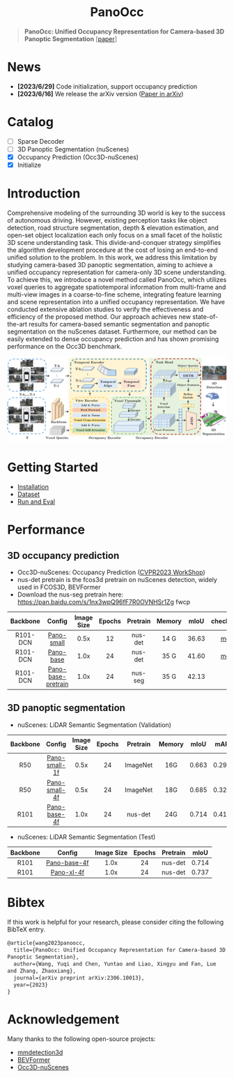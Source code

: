 # <center>PanoOcc<center>
> **PanoOcc: Unified Occupancy Representation for Camera-based 3D Panoptic Segmentation** [[paper](https://arxiv.org/abs/2306.10013)]

# News 
- **[2023/6/29]** Code initialization, support occupancy prediction
- **[2023/6/16]** We release the arXiv version ([Paper in arXiv](https://arxiv.org/abs/2306.10013))


# Catalog
- [ ] Sparse Decoder
- [ ] 3D Panoptic Segmentation (nuScenes)
- [x] Occupancy Prediction (Occ3D-nuScenes)
- [x] Initialize

# Introduction
Comprehensive modeling of the surrounding 3D world is key to the success of autonomous driving. However, existing perception tasks like object detection, road structure segmentation, depth & elevation estimation, and open-set object localization each only focus on a small facet of the holistic 3D scene understanding task. This divide-and-conquer strategy simplifies the algorithm development procedure at the cost of losing an end-to-end unified solution to the problem. In this work, we address this limitation by studying camera-based 3D panoptic segmentation, aiming to achieve a unified occupancy representation for camera-only 3D scene understanding. To achieve this, we introduce a novel method called PanoOcc, which utilizes voxel queries to aggregate spatiotemporal information from multi-frame and multi-view images in a coarse-to-fine scheme, integrating feature learning and scene representation into a unified occupancy representation. We have conducted extensive ablation studies to verify the effectiveness and efficiency of the proposed method. Our approach achieves new state-of-the-art results for camera-based semantic segmentation and panoptic segmentation on the nuScenes dataset. Furthermore, our method can be easily extended to dense occupancy prediction and has shown promising performance on the Occ3D benchmark.

![framework](./img/pipeline.png)

# Getting Started
- [Installation](docs/install.md)
- [Dataset](docs/dataset.md)
- [Run and Eval](docs/getting_started.md)

# Performance
## 3D occupancy prediction
- Occ3D-nuScenes: Occupancy Prediction ([CVPR2023 WorkShop](https://github.com/CVPR2023-3D-Occupancy-Prediction/CVPR2023-3D-Occupancy-Prediction))
- nus-det pretrain is the fcos3d pretrain on nuScenes detection, widely used in FCOS3D, BEVFormer
- Download the nus-seg pretrain here:  https://pan.baidu.com/s/1nx3wpQ96fF7R0OVNHSr1Zg  fwcp

| Backbone | Config | Image Size | Epochs |  Pretrain | Memory | mIoU | checkpoints | 
| :---: | :---: | :---: | :---: | :---: | :---: | :---: | :---: | 
| R101-DCN | [Pano-small](./projects/configs/PanoOcc/Occupancy/Occ3d-nuScenes/PanoOcc_small.py) | 0.5x | 12 | nus-det | 14 G | 36.63 | [model](https://drive.google.com/file/d/15OwW4og6k8vSAWSYpG9Jquuk32u_tqdh/view?usp=sharing) |
| R101-DCN | [Pano-base](./projects/configs/PanoOcc/Occupancy/Occ3d-nuScenes/PanoOcc_base.py) | 1.0x | 24 | nus-det | 35 G | 41.60 | [model](https://drive.google.com/file/d/1V4OF1OAoGpl0lcPOX85JTO-DyzN-FaYG/view?usp=sharing) |
| R101-DCN | [Pano-base-pretrain](./projects/configs/PanoOcc/Occupancy/Occ3d-nuScenes/PanoOcc_base_pretrain.py) | 1.0x | 24 | nus-seg | 35 G | 42.13 | |


## 3D panoptic segmentation
- nuScenes: LiDAR Semantic Segmentation (Validation)

| Backbone | Config | Image Size | Epochs |  Pretrain | Memory | mIoU | mAP | NDS |
| :---: | :---: | :---: | :---: | :---: | :---: | :---: | :---: | :---: | 
| R50 | [Pano-small-1f](./projects/configs/PanoOcc/Panoptic/PanoOcc_small_1f.py) | 0.5x | 24 | ImageNet | 16G  | 0.663 | 0.291 | 0.340|
| R50 | [Pano-small-4f](./projects/configs/PanoOcc/Panoptic/PanoOcc_small_4f.py) | 0.5x | 24 | ImageNet | 18G  | 0.685 | 0.323 | 0.419|
| R101 | [Pano-base-4f](./projects/configs/PanoOcc/Panoptic/PanoOcc_base_4f_cat.py)  | 1.0x | 24 | nus-det | 24G | 0.714 | 0.413 | 0.501|

- nuScenes: LiDAR Semantic Segmentation (Test)

| Backbone | Config | Image Size | Epochs |  Pretrain | mIoU |
| :---: | :---: | :---: | :---: | :---:  | :---: |
| R101 | [Pano-base-4f](./projects/configs/PanoOcc/Panoptic/test/PanoOcc_base_4f_cat_test.py)  | 1.0x | 24 | nus-det | 0.714 |
| R101 | [Pano-xl-4f](./projects/configs/PanoOcc/Panoptic/test/PanoOcc_XL_4f_cat_test.py)  | 1.0x | 24 | nus-det | 0.737 |

# Bibtex
If this work is helpful for your research, please consider citing the following BibTeX entry.

```
@article{wang2023panoocc,
  title={PanoOcc: Unified Occupancy Representation for Camera-based 3D Panoptic Segmentation},
  author={Wang, Yuqi and Chen, Yuntao and Liao, Xingyu and Fan, Lue and Zhang, Zhaoxiang},
  journal={arXiv preprint arXiv:2306.10013},
  year={2023}
}
```

# Acknowledgement 
Many thanks to the following open-source projects:
* [mmdetection3d](https://github.com/open-mmlab/mmdetection3d)
* [BEVFormer](https://github.com/fundamentalvision/BEVFormer)
* [Occ3D-nuScenes](https://github.com/CVPR2023-3D-Occupancy-Prediction/CVPR2023-3D-Occupancy-Prediction)